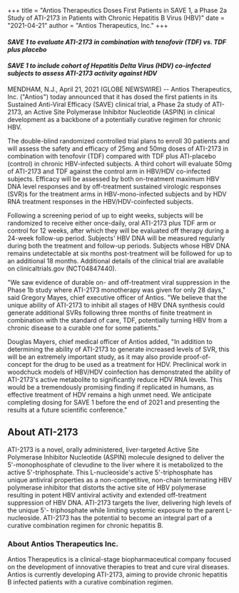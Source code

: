 +++
title = "Antios Therapeutics Doses First Patients in SAVE 1, a Phase 2a Study of ATI-2173 in Patients with Chronic Hepatitis B Virus (HBV)"
date = "2021-04-21"
author = "Antios Therapeutics, Inc."
+++


#### *SAVE 1 to evaluate ATI-2173 in combination with tenofovir (TDF) vs. TDF plus placebo*

#### *SAVE 1 to include cohort of Hepatitis Delta Virus (HDV) co-infected subjects to assess ATI-2173 activity against HDV*


MENDHAM, N.J., April 21, 2021 (GLOBE NEWSWIRE) -- Antios Therapeutics, Inc. ("Antios") today announced that it has dosed the first patients in its Sustained Anti-Viral Efficacy (SAVE) clinical trial, a Phase 2a study of ATI-2173, an Active Site Polymerase Inhibitor Nucleotide (ASPIN) in clinical development as a backbone of a potentially curative regimen for chronic HBV.

The double-blind randomized controlled trial plans to enroll 30 patients and will assess the safety and efficacy of 25mg and 50mg doses of ATI-2173 in combination with tenofovir (TDF) compared with TDF plus ATI-placebo (control) in chronic HBV-infected subjects. A third cohort will evaluate 50mg of ATI-2173 and TDF against the control arm in HBV/HDV co-infected subjects. Efficacy will be assessed by both on-treatment maximum HBV DNA level responses and by off-treatment sustained virologic responses (SVR)s for the treatment arms in HBV-mono-infected subjects and by HDV RNA treatment responses in the HBV/HDV-coinfected subjects.

Following a screening period of up to eight weeks, subjects will be randomized to receive either once-daily, oral ATI-2173 plus TDF arm or control for 12 weeks, after which they will be evaluated off therapy during a 24-week follow-up period. Subjects' HBV DNA will be measured regularly during both the treatment and follow-up periods. Subjects whose HBV DNA remains undetectable at six months post-treatment will be followed for up to an additional 18 months. Additional details of the clinical trial are available on clinicaltrials.gov (NCT04847440).

"We saw evidence of durable on- and off-treatment viral suppression in the Phase 1b study where ATI-2173 monotherapy was given for only 28 days," said Gregory Mayes, chief executive officer of Antios. "We believe that the unique ability of ATI-2173 to inhibit all stages of HBV DNA synthesis could generate additional SVRs following three months of finite treatment in combination with the standard of care, TDF, potentially turning HBV from a chronic disease to a curable one for some patients."

Douglas Mayers, chief medical officer of Antios added, "In addition to determining the ability of ATI-2173 to generate increased levels of SVR, this will be an extremely important study, as it may also provide proof-of-concept for the drug to be used as a treatment for HDV. Preclinical work in woodchuck models of HBV/HDV coinfection has demonstrated the ability of ATI-2173's active metabolite to significantly reduce HDV RNA levels. This would be a tremendously promising finding if replicated in humans, as effective treatment of HDV remains a high unmet need. We anticipate completing dosing for SAVE 1 before the end of 2021 and presenting the results at a future scientific conference."


## About ATI-2173
ATI-2173 is a novel, orally administered, liver-targeted Active Site Polymerase Inhibitor Nucleotide (ASPIN) molecule designed to deliver the 5'-monophosphate of clevudine to the liver where it is metabolized to the active 5'-triphosphate. This L-nucleoside's active 5'-triphosphate has unique antiviral properties as a non-competitive, non-chain terminating HBV polymerase inhibitor that distorts the active site of HBV polymerase resulting in potent HBV antiviral activity and extended off-treatment suppression of HBV DNA. ATI-2173 targets the liver, delivering high levels of the unique 5'- triphosphate while limiting systemic exposure to the parent L-nucleoside. ATI-2173 has the potential to become an integral part of a curative combination regimen for chronic hepatitis B.

### About Antios Therapeutics Inc.
Antios Therapeutics is a clinical-stage biopharmaceutical company focused on the development of innovative therapies to treat and cure viral diseases. Antios is currently developing ATI-2173, aiming to provide chronic hepatitis B infected patients with a curative combination regimen.
